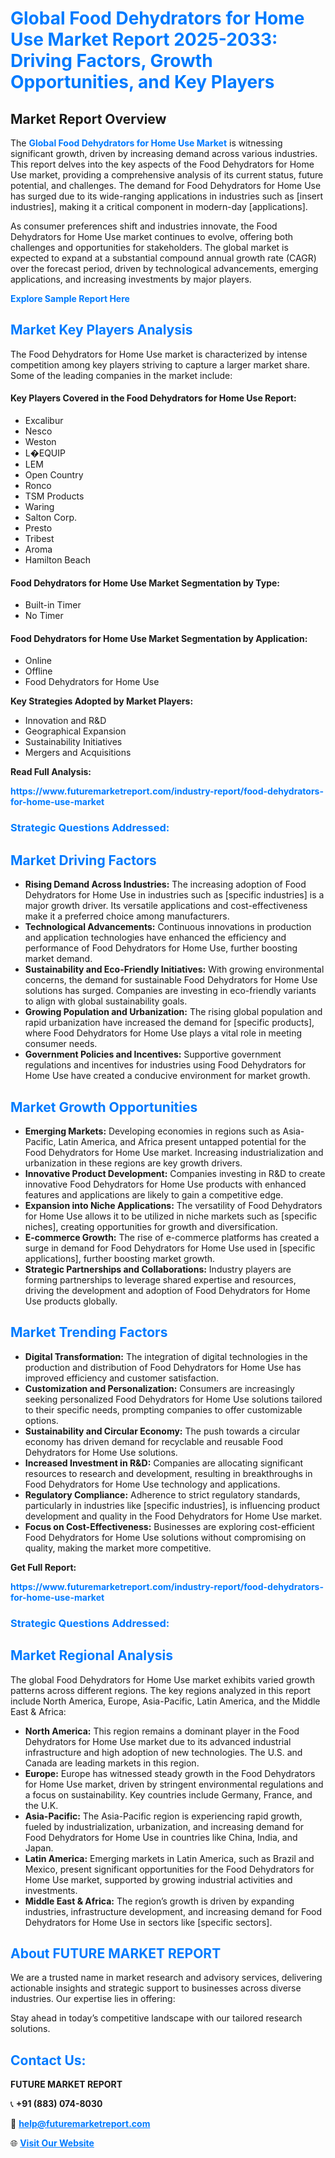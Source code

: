 <h1 style="color: #007BFF;">Global Food Dehydrators for Home Use Market Report 2025-2033: Driving Factors, Growth Opportunities, and Key Players</h1>

<section id="overview">
<h2>Market Report Overview</h2>
<p>The <a href="https://www.futuremarketreport.com/industry-report/food-dehydrators-for-home-use-market" style="color: #007BFF; text-decoration: none;"><strong>Global Food Dehydrators for Home Use Market</strong></a> is witnessing significant growth, driven by increasing demand across various industries. This report delves into the key aspects of the Food Dehydrators for Home Use market, providing a comprehensive analysis of its current status, future potential, and challenges. The demand for Food Dehydrators for Home Use has surged due to its wide-ranging applications in industries such as [insert industries], making it a critical component in modern-day [applications].</p>
<p>As consumer preferences shift and industries innovate, the Food Dehydrators for Home Use market continues to evolve, offering both challenges and opportunities for stakeholders. The global market is expected to expand at a substantial compound annual growth rate (CAGR) over the forecast period, driven by technological advancements, emerging applications, and increasing investments by major players.</p>
</section>

<section id="overview">
<p><a href="https://www.futuremarketreport.com/request-sample/reportId=120721" style="color: #007BFF; text-decoration: none;"><strong>Explore Sample Report Here</strong></a></p>
</section>

<section id="key-players">
<h2 style="color: #007BFF;">Market Key Players Analysis</h2>
<p>The Food Dehydrators for Home Use market is characterized by intense competition among key players striving to capture a larger market share. Some of the leading companies in the market include:</p>
<h4>Key Players Covered in the Food Dehydrators for Home Use Report:</h4>
<ul><li>Excalibur</li><li>Nesco</li><li>Weston</li><li>L�EQUIP</li><li>LEM</li><li>Open Country</li><li>Ronco</li><li>TSM Products</li><li>Waring</li><li>Salton Corp.</li><li>Presto</li><li>Tribest</li><li>Aroma</li><li>Hamilton Beach</li></ul>
<h4>Food Dehydrators for Home Use Market Segmentation by Type:</h4>
<ul><li>Built-in Timer</li><li>No Timer</li></ul>

<h4>Food Dehydrators for Home Use Market Segmentation by Application:</h4>
<ul><li>Online</li><li>Offline</li><li>Food Dehydrators for Home Use</li></ul>
<p><strong>Key Strategies Adopted by Market Players:</strong></p>
<ul>
<li>Innovation and R&D</li>
<li>Geographical Expansion</li>
<li>Sustainability Initiatives</li>
<li>Mergers and Acquisitions</li>
</ul>
</section>

<section>
<p><strong>Read Full Analysis: </strong></p><a href="https://www.futuremarketreport.com/industry-report/food-dehydrators-for-home-use-market" style="color: #007BFF; text-decoration: none;"><strong>https://www.futuremarketreport.com/industry-report/food-dehydrators-for-home-use-market</strong></a>
<h3 style="color: #007BFF;">Strategic Questions Addressed:</h3>
</section>

<section id="driving-factors">
<h2 style="color: #007BFF;">Market Driving Factors</h2>
<ul>
<li><strong>Rising Demand Across Industries:</strong> The increasing adoption of Food Dehydrators for Home Use in industries such as [specific industries] is a major growth driver. Its versatile applications and cost-effectiveness make it a preferred choice among manufacturers.</li>
<li><strong>Technological Advancements:</strong> Continuous innovations in production and application technologies have enhanced the efficiency and performance of Food Dehydrators for Home Use, further boosting market demand.</li>
<li><strong>Sustainability and Eco-Friendly Initiatives:</strong> With growing environmental concerns, the demand for sustainable Food Dehydrators for Home Use solutions has surged. Companies are investing in eco-friendly variants to align with global sustainability goals.</li>
<li><strong>Growing Population and Urbanization:</strong> The rising global population and rapid urbanization have increased the demand for [specific products], where Food Dehydrators for Home Use plays a vital role in meeting consumer needs.</li>
<li><strong>Government Policies and Incentives:</strong> Supportive government regulations and incentives for industries using Food Dehydrators for Home Use have created a conducive environment for market growth.</li>
</ul>
</section>

<section id="growth-opportunities">
<h2 style="color: #007BFF;">Market Growth Opportunities</h2>
<ul>
<li><strong>Emerging Markets:</strong> Developing economies in regions such as Asia-Pacific, Latin America, and Africa present untapped potential for the Food Dehydrators for Home Use market. Increasing industrialization and urbanization in these regions are key growth drivers.</li>
<li><strong>Innovative Product Development:</strong> Companies investing in R&D to create innovative Food Dehydrators for Home Use products with enhanced features and applications are likely to gain a competitive edge.</li>
<li><strong>Expansion into Niche Applications:</strong> The versatility of Food Dehydrators for Home Use allows it to be utilized in niche markets such as [specific niches], creating opportunities for growth and diversification.</li>
<li><strong>E-commerce Growth:</strong> The rise of e-commerce platforms has created a surge in demand for Food Dehydrators for Home Use used in [specific applications], further boosting market growth.</li>
<li><strong>Strategic Partnerships and Collaborations:</strong> Industry players are forming partnerships to leverage shared expertise and resources, driving the development and adoption of Food Dehydrators for Home Use products globally.</li>
</ul>
</section>

<section id="trending-factors">
<h2 style="color: #007BFF;">Market Trending Factors</h2>
<ul>
<li><strong>Digital Transformation:</strong> The integration of digital technologies in the production and distribution of Food Dehydrators for Home Use has improved efficiency and customer satisfaction.</li>
<li><strong>Customization and Personalization:</strong> Consumers are increasingly seeking personalized Food Dehydrators for Home Use solutions tailored to their specific needs, prompting companies to offer customizable options.</li>
<li><strong>Sustainability and Circular Economy:</strong> The push towards a circular economy has driven demand for recyclable and reusable Food Dehydrators for Home Use solutions.</li>
<li><strong>Increased Investment in R&D:</strong> Companies are allocating significant resources to research and development, resulting in breakthroughs in Food Dehydrators for Home Use technology and applications.</li>
<li><strong>Regulatory Compliance:</strong> Adherence to strict regulatory standards, particularly in industries like [specific industries], is influencing product development and quality in the Food Dehydrators for Home Use market.</li>
<li><strong>Focus on Cost-Effectiveness:</strong> Businesses are exploring cost-efficient Food Dehydrators for Home Use solutions without compromising on quality, making the market more competitive.</li>
</ul>
</section>

<section>
<p><strong>Get Full Report: </strong></p><a href="https://www.futuremarketreport.com/industry-report/food-dehydrators-for-home-use-market" style="color: #007BFF; text-decoration: none;"><strong>https://www.futuremarketreport.com/industry-report/food-dehydrators-for-home-use-market</strong></a>
<h3 style="color: #007BFF;">Strategic Questions Addressed:</h3>
</section>


<section id="regional-analysis">
<h2 style="color: #007BFF;">Market Regional Analysis</h2>
<p>The global Food Dehydrators for Home Use market exhibits varied growth patterns across different regions. The key regions analyzed in this report include North America, Europe, Asia-Pacific, Latin America, and the Middle East & Africa:</p>
<ul>
<li><strong>North America:</strong> This region remains a dominant player in the Food Dehydrators for Home Use market due to its advanced industrial infrastructure and high adoption of new technologies. The U.S. and Canada are leading markets in this region.</li>
<li><strong>Europe:</strong> Europe has witnessed steady growth in the Food Dehydrators for Home Use market, driven by stringent environmental regulations and a focus on sustainability. Key countries include Germany, France, and the U.K.</li>
<li><strong>Asia-Pacific:</strong> The Asia-Pacific region is experiencing rapid growth, fueled by industrialization, urbanization, and increasing demand for Food Dehydrators for Home Use in countries like China, India, and Japan.</li>
<li><strong>Latin America:</strong> Emerging markets in Latin America, such as Brazil and Mexico, present significant opportunities for the Food Dehydrators for Home Use market, supported by growing industrial activities and investments.</li>
<li><strong>Middle East & Africa:</strong> The region’s growth is driven by expanding industries, infrastructure development, and increasing demand for Food Dehydrators for Home Use in sectors like [specific sectors].</li>
</ul>
</section>

<footer>
<h2 style="color: #007BFF;">About FUTURE MARKET REPORT</h2>
<p>We are a trusted name in market research and advisory services, delivering actionable insights and strategic support to businesses across diverse industries. Our expertise lies in offering:</p>

<p>Stay ahead in today’s competitive landscape with our tailored research solutions.</p>

<h2 style="color: #007BFF;">Contact Us:</h2>
<p><strong>FUTURE MARKET REPORT</strong></p>
<p>📞 <strong>+91 (883) 074-8030</strong></p>
<p>📧 <strong><a href="mailto:help@futuremarketreport.com" style="color: #007BFF;">help@futuremarketreport.com</a></strong></p>
<p>🌐 <strong><a href="https://www.futuremarketreport.com/" style="color: #007BFF;">Visit Our Website</a></strong></p>
</footer>
